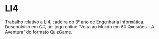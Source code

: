 LI4
===

Trabalho relativo a LI4, cadeira do 3º ano de Engenharia Informática.
Desenolvido em C#, um jogo online "Volta ao Mundo em 80 Questões - A Aventura" do formato QuizGame.
